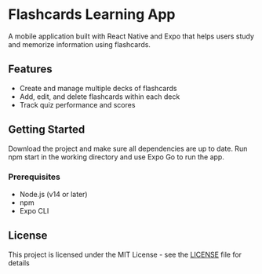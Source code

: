 # Flashcards Learning App

A mobile application built with React Native and Expo that helps users study and memorize information using flashcards.

## Features

- Create and manage multiple decks of flashcards
- Add, edit, and delete flashcards within each deck
- Track quiz performance and scores


## Getting Started

Download the project and make sure all dependencies are up to date. Run npm start in the working directory and use Expo Go to run the app.

### Prerequisites

- Node.js (v14 or later)
- npm
- Expo CLI

## License

This project is licensed under the MIT License - see the [LICENSE](LICENSE) file for details 